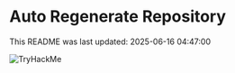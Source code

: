 # Auto Regenerate Repository

This README was last updated: 2025-06-16 04:47:00

 ![TryHackMe](https://tryhackme.com/badge/533634)